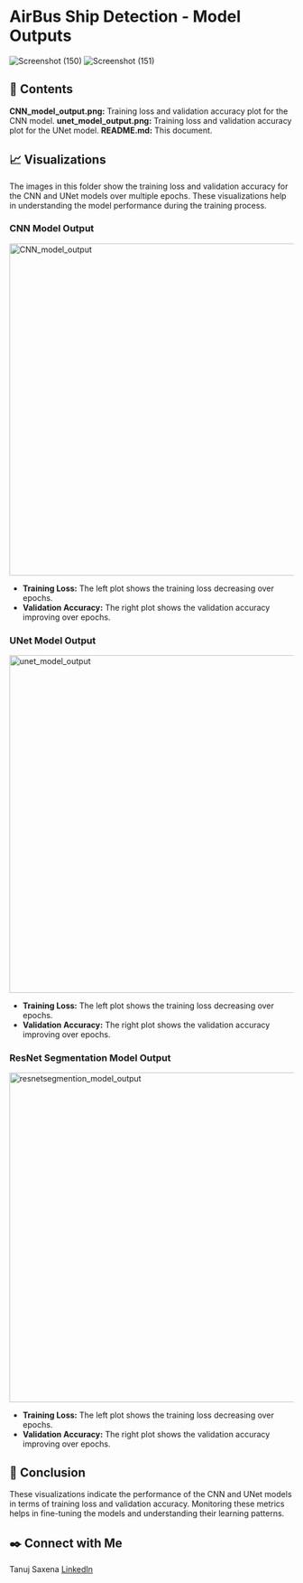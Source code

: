 # AirBus Ship Detection - Model Outputs


![Screenshot (150)](https://github.com/tanuj437/ML-Crate/assets/128210429/81e797a6-5180-406e-a21d-49693fc1426e)
![Screenshot (151)](https://github.com/tanuj437/ML-Crate/assets/128210429/e4427c1a-fb26-4c08-82ca-9b4c4d483fc4)

## 📂 Contents
**CNN_model_output.png:** Training loss and validation accuracy plot for the CNN model.
**unet_model_output.png:** Training loss and validation accuracy plot for the UNet model.
**README.md:** This document.

## 📈 Visualizations
The images in this folder show the training loss and validation accuracy for the CNN and UNet models over multiple epochs. These visualizations help in understanding the model performance during the training process.

### CNN Model Output
<img width="588" alt="CNN_model_output" src="https://github.com/tanuj437/ML-Crate/assets/128210429/e2107c36-1475-49c3-9067-b517f788a177">

- **Training Loss:** The left plot shows the training loss decreasing over epochs.
- **Validation Accuracy:** The right plot shows the validation accuracy improving over epochs.

### UNet Model Output
<img width="598" alt="unet_model_output" src="https://github.com/tanuj437/ML-Crate/assets/128210429/905fa084-0b50-48a6-bb59-a3e1b773e54d">

- **Training Loss:** The left plot shows the training loss decreasing over epochs.
- **Validation Accuracy:** The right plot shows the validation accuracy improving over epochs.

### ResNet Segmentation Model Output
<img width="584" alt="resnetsegmention_model_output" src="https://github.com/tanuj437/ML-Crate/assets/128210429/b4139344-89a6-4ca7-aff6-1252b8acf9b9">

- **Training Loss:** The left plot shows the training loss decreasing over epochs.
- **Validation Accuracy:** The right plot shows the validation accuracy improving over epochs.

## 📢 Conclusion
These visualizations indicate the performance of the CNN and UNet models in terms of training loss and validation accuracy. Monitoring these metrics helps in fine-tuning the models and understanding their learning patterns.

## ✒️ Connect with Me
Tanuj Saxena [LinkedIn](https://www.linkedin.com/in/tanuj-saxena-970271252/)
